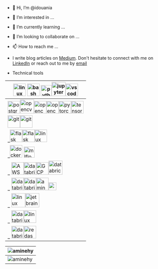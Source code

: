 - 👋 Hi, I’m @idouania
- 👀 I’m interested in ...
- 🌱 I’m currently learning ...
- 💞️ I’m looking to collaborate on ...
- 📫 How to reach me ...

- I write blog articles on <a href="https://amine-hy.medium.com/" target="blank">Medium</a>. Don't hesitate to connect with me on <a href="https://linkedin.com/in/aminehy" target="blank">LinkedIn</a> or reach out to me by [email](mailto:hadjyoucef.amine@gmail.com)

- Technical tools 

| <img src="https://www.vectorlogo.zone/logos/linux/linux-ar21.svg" alt="linux" height="40"/> <img src="https://www.vectorlogo.zone/logos/gnu_bash/gnu_bash-official.svg" alt="bash" height="40"/> <img src="https://www.vectorlogo.zone/logos/python/python-official.svg" alt="python" height="35"/><img src="https://www.vectorlogo.zone/logos/jupyter/jupyter-ar21.svg" alt="jupyter" height="45"/><img src="https://www.vectorlogo.zone/logos/visualstudio_code/visualstudio_code-ar21.svg" alt="vscode" height="40"/>|
|-|
| <img src="https://www.vectorlogo.zone/logos/postgresql/postgresql-ar21.svg" alt="postgreSQL" height="40"/><img src="https://www.vectorlogo.zone/logos/apache_spark/apache_spark-ar21.svg" alt="opencv" height="45"/><img src="https://www.vectorlogo.zone/logos/numpy/numpy-ar21.svg" alt="opencv" height="40"/><img src="https://www.vectorlogo.zone/logos/opencv/opencv-ar21.svg" alt="opencv" height="40"/><img src="https://www.vectorlogo.zone/logos/pytorch/pytorch-icon.svg" alt="pytorch" height="40"/><img src="https://www.vectorlogo.zone/logos/tensorflow/tensorflow-ar21.svg" alt="tensorflow" height="40"/> |
| <img src="https://www.vectorlogo.zone/logos/git-scm/git-scm-ar21.svg" alt="git" height="40"/><img src="https://www.vectorlogo.zone/logos/gitlab/gitlab-ar21.svg" alt="git" height="40"/>|
|_<img src="https://fastapi.tiangolo.com/img/logo-margin/logo-teal.png" alt="flask" height="40"/><img src="https://www.vectorlogo.zone/logos/pocoo_flask/pocoo_flask-ar21.svg" alt="flask" height="40"/><img src="https://www.vectorlogo.zone/logos/getpostman/getpostman-ar21.svg" alt="linux" height="40"/>|
|_<img src="https://www.vectorlogo.zone/logos/docker/docker-official.svg" alt="docker" height="40"/> <img src="https://www.mlflow.org/docs/latest/_static/MLflow-logo-final-black.png" alt="mlflow" height="35"/> |
| _ <img src="https://www.vectorlogo.zone/logos/amazon_aws/amazon_aws-ar21.svg" alt="AWS" height="40"/><img src="https://www.vectorlogo.zone/logos/microsoft_azure/microsoft_azure-ar21.svg" alt="databricks" height="40"/><img src="https://www.vectorlogo.zone/logos/google_cloud/google_cloud-ar21.svg" alt="GCP" height="40"/><img src="https://upload.wikimedia.org/wikipedia/commons/6/63/Databricks_Logo.png" alt="databricks" height="45">|
| _ <img src="https://www.vectorlogo.zone/logos/json/json-ar21.svg" alt="databricks" height="40"/><img src="https://www.vectorlogo.zone/logos/yaml/yaml-ar21.svg" alt="databricks" height="40"/><img alt="aminehy" src="https://www.pikpng.com/pngl/m/574-5744237_blue-sparks-png.png" height="40"/><img alt="aminehy" src="logo\Apache_Parquet_logo.svg" height="25"/>|
| _ <img src="https://www.vectorlogo.zone/logos/atlassian_jira/atlassian_jira-ar21.svg" alt="linux" height="45"/><img src="https://www.vectorlogo.zone/logos/jetbrains/jetbrains-ar21.svg" alt="jetbrain" height="45"/>|
| _ <img src="https://www.vectorlogo.zone/logos/qgis/qgis-ar21.svg" alt="databricks" height="40"><img src="https://www.vectorlogo.zone/logos/gdal/gdal-ar21.svg" alt="linux" height="40"/> |  
| _ <img src="https://www.vectorlogo.zone/logos/microsoft_powerbi/microsoft_powerbi-ar21.svg" alt="databricks" height="40"/><img src="https://www.vectorlogo.zone/logos/redashio/redashio-ar21.svg" alt="redash" height="40"> |

| <img align="center" src="https://github-readme-stats.vercel.app/api?username=aminehy&show_icons=true" alt="aminehy" />                    |
| ----------------------------------------------------------------------------------------------------------------------------------------- |
| <img align="center" alt="aminehy" src="https://github-readme-stats.vercel.app/api/top-langs/?username=aminehy&layout=compact&hide=html"/> |

